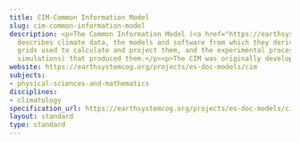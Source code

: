 ```yaml
---
title: CIM-Common Information Model
slug: cim-common-information-model
description: <p>The Common Information Model (<a href="https://earthsystemcog.org/projects/es-doc-models/cim">CIM</a>)
  describes climate data, the models and software from which they derive, the geographic
  grids used to calculate and project them, and the experimental processes (typically
  simulations) that produced them.</p><p>The CIM was originally developed by the EU-funded Metafor Project. It is now maintained and developed by Earth Science Documentation (ES-DOC). The latest release dates from 2012.</p>
website: https://earthsystemcog.org/projects/es-doc-models/cim
subjects:
- physical-sciences-and-mathematics
disciplines:
- climatology
specification_url: https://earthsystemcog.org/projects/es-doc-models/cim_versions#sthash.c0VRKWe9.dpuf
layout: standard
type: standard
---
```


